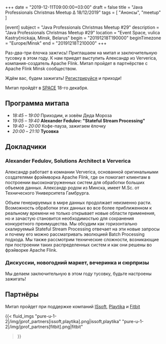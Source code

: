 +++
date = "2019-12-11T09:00:00+03:00"
draft = false
title = "Java Professionals Christmas Meetup ∆ 18/12/2019"
tags = [
    "Анонсы", "meetup"
]

[event]
subject = "Java Professionals Christmas Meetup #29"
description = "Java Professionals Christmas Meetup #29"
location = "Event Space, vulica Kastryčnickaja, Minsk, Belarus"
begin = "20191218T190000"
beginTimezone = "Europe/Minsk"
end = "20191218T210000"
+++

Раз-два-три ёлочка зажгись! Приглашаем на митап и заключительную тусовку в этом году. К нам приедет 
выступить Александр из Ververica, компания-создатель Apache Flink. Митап пройдет в партнёрстве с Apache Flink Minsk сообществом.

Ждём вас, будем зажигать! [Регистрируйся](http://bit.ly/jprof_reg_29) и приходи! 

<!--more-->

Митап пройдёт в [SPACE](http://eventspace.by) 18-го декабря. 

## Программа митапа
* _18:45_ – _19:00_ Приходим, и зовём Деда Мороза 
* _19:05_ – _19:40_ **Alexander Fedulov: "Stateful Stream Processing"**
* _19:40_ – _20:00_ Кофе-пауза, зажигаем ёлочку
* _20:00_ – _21:10_ **Тусовка** 

## Докладчики

### Alexander Fedulov, Solutions Architect в Ververica
Александр работает в комнании Ververica, основанной оригинальными создателями фрэймворка Apache Flink, 
где он помогает клиентам в построении высоконагруженных систем для обработки больших объемов данных. Александр родом из Минска, имеет M.Sc. от Технического Университета Гамбрурга.

Объем генерируемых в мире данных продолжает неизменно расти.  Возможность обработки этих данных во все более приближенном к реальному времени не только открывает новые области применения, 
но и зачастую становится необходимостью для сохранения конкуретного преимущества. 
Мы обсудим как горизонтально скалируемый Stateful Stream Processing отвечает на эти новые запросы и почему его можно рассматривать эволюцией Batch Processing подхода. 
Мы также рассмотрим технические сложности, возникающие при построении таких распределенных систем и как они решены во фрэйворке Apache Flink.

### Дискуссии, новогодний маркет, вечеринка и сюрпризы

Мы делаем заключительную в этом году тусовку, будьте настроены зажигать! 

## Партнёры

Митап пройдет при поддержке компаний [ISsoft](http://www.issoft.by), [Playtika](https://www.playtika.com/) и [Fitbit](https://www.fitbit.com/home)

{{< fluid_imgs
  "pure-u-1-2|/img/jprof_partners[issoft,playtika].png|issoft,playtika"
  "pure-u-1-2|/img/jprof_partners[fitbit].png|fitbit"
>}}
